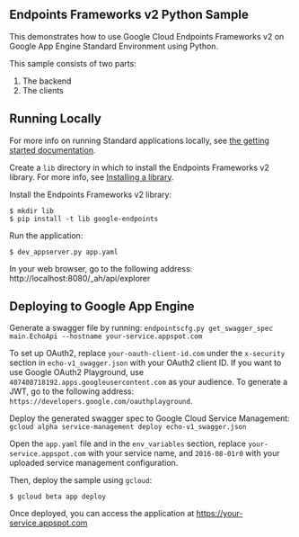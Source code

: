 ## Endpoints Frameworks v2 Python Sample

This demonstrates how to use Google Cloud Endpoints Frameworks v2 on Google App Engine Standard Environment using Python.

This sample consists of two parts:

1. The backend
2. The clients

## Running Locally

For more info on running Standard applications locally, see [the getting started documentation](https://cloud.google.com/appengine/docs/python/quickstart).

Create a `lib` directory in which to install the Endpoints Frameworks v2 library. For more info, see [Installing a library](https://cloud.google.com/appengine/docs/python/tools/using-libraries-python-27#installing_a_library).

Install the Endpoints Frameworks v2 library:

    $ mkdir lib
    $ pip install -t lib google-endpoints

Run the application:

    $ dev_appserver.py app.yaml

In your web browser, go to the following address: http://localhost:8080/\_ah/api/explorer

## Deploying to Google App Engine

Generate a swagger file by running: `endpointscfg.py get_swagger_spec main.EchoApi --hostname your-service.appspot.com`

To set up OAuth2, replace `your-oauth-client-id.com` under the `x-security` section in `echo-v1_swagger.json` with your OAuth2 client ID. If you want to use Google OAuth2 Playground, use `407408718192.apps.googleusercontent.com` as your audience. To generate a JWT, go to the following address: `https://developers.google.com/oauthplayground`.

Deploy the generated swagger spec to Google Cloud Service Management: `gcloud alpha service-management deploy echo-v1_swagger.json`

Open the `app.yaml` file and in the `env_variables` section, replace `your-service.appspot.com` with your service name, and `2016-08-01r0` with your uploaded service management configuration.

Then, deploy the sample using `gcloud`:

    $ gcloud beta app deploy

Once deployed, you can access the application at https://your-service.appspot.com

